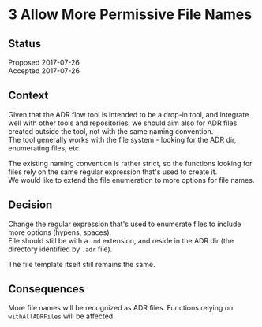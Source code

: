 # 3 Allow More Permissive File Names

## Status

Proposed 2017-07-26  
Accepted 2017-07-26

## Context
Given that the ADR flow tool is intended to be a drop-in tool, and integrate well with other tools and repositories, we should aim also for ADR files created outside the tool, not with the same naming convention.  
The tool generally works with the file system - looking for the ADR dir, enumerating files, etc.

The existing naming convention is rather strict, so the functions looking for files rely on the same regular expression that's used to create it.  
We would like to extend the file enumeration to more options for file names.

## Decision
Change the regular expression that's used to enumerate files to include more options (hypens, spaces).  
File should still be with a `.md` extension, and reside in the ADR dir (the directory identified by `.adr` file).

The file template itself still remains the same.

## Consequences
More file names will be recognized as ADR files.
Functions relying on `withAllADRFiles` will be affected.

    